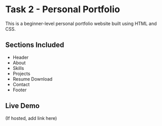# Task 2 - Personal Portfolio

This is a beginner-level personal portfolio website built using HTML and CSS.

## Sections Included
- Header
- About
- Skills
- Projects
- Resume Download
- Contact
- Footer

## Live Demo
(If hosted, add link here)

